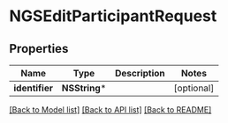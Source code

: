 # NGSEditParticipantRequest

## Properties
Name | Type | Description | Notes
------------ | ------------- | ------------- | -------------
**identifier** | **NSString*** |  | [optional] 

[[Back to Model list]](../README.md#documentation-for-models) [[Back to API list]](../README.md#documentation-for-api-endpoints) [[Back to README]](../README.md)


